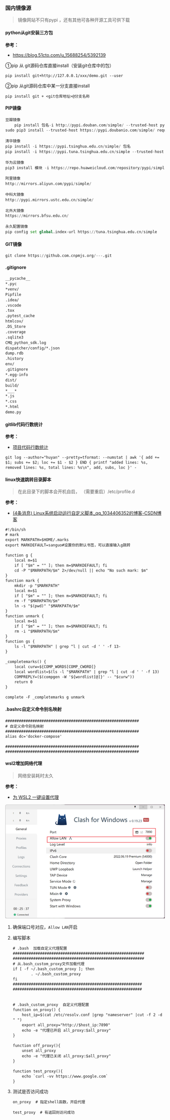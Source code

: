 ### 国内镜像源

> 镜像网站不只有pypi ，还有其他可各种开源工具可供下载

#### python从git安装三方包

**参考：**

- https://blog.51cto.com/u_15688254/5392139

①pip 从 git源码仓库直接install（安装git仓库中的包）

```shell
pip install git+http://127.0.0.1/xxx/demo.git --user
```

②pip 从git源码仓库中某一分支直接install

```shell
pip install git + <git仓库地址>@分支名称
```



#### PIP镜像

```python
豆瓣镜像
    pip install 包名-i http://pypi.douban.com/simple/ --trusted-host pypi.douban.com
sudo pip3 install --trusted-host https://pypi.doubanio.com/simple/ requests

清华镜像
pip install -i https://pypi.tsinghua.edu.cn/simple/ 包名
pip install -i https://pypi.tuna.tsinghua.edu.cn/simple --trusted-host pypi.tuna.tsinghua.edu.cn 模块名

华为云镜像
pip3 install 模块 -i https://repo.huaweicloud.com/repository/pypi/simple

阿里镜像
http://mirrors.aliyun.com/pypi/simple/

中科大镜像
http://pypi.mirrors.ustc.edu.cn/simple/

北外大镜像
https://mirrors.bfsu.edu.cn/

永久配置镜像
pip config set global.index-url https://tuna.tsinghua.edu.cn/simple
```

#### GIT镜像  

```python
git clone https://github.com.cnpmjs.org/---.git
```



#### .gitignore

```txt
__pycache__
*.pyc
*venv/
Pipfile
.idea/
.vscode
.tox
.pytest_cache
htmlcov/
.DS_Store
.coverage
.sqlite3
CMQ_python_sdk.log
dispatcher/config/*.json
dump.rdb
.history
env/
.gitignore
*.egg-info
dist/
build/
*___*
*.js
*.css
*.html
demo.py
```



#### gitlib代码行数统计

**参考：**

- [项目代码行数统计](https://zhuanlan.zhihu.com/p/121746910) 

```shell
git log --author="huyan" --pretty=tformat: --numstat | awk '{ add += $1; subs += $2; loc += $1 - $2 } END { printf "added lines: %s, removed lines: %s, total lines: %s\n", add, subs, loc }' -
```



#### linux快速跳转目录脚本

> 在此目录下的脚本会开机自启， （需要重启）/etc/profile.d

**参考：**

- [(4条消息) Linux系统启动运行自定义脚本_qq_1034406352的博客-CSDN博客](https://blog.csdn.net/qq_35180423/article/details/120702360) 

```shell
#!/bin/sh  
# mark
export MARKPATH=$HOME/.marks
export MARKDEFAULT=sanguo#设置你的默认书签，可以直接输入g跳转

function g {
    local m=$1
    if [ "$m" = "" ]; then m=$MARKDEFAULT; fi
    cd -P "$MARKPATH/$m" 2>/dev/null || echo "No such mark: $m"
}
function mark {
    mkdir -p "$MARKPATH"
    local m=$1
    if [ "$m" = "" ]; then m=$MARKDEFAULT; fi
    rm -f "$MARKPATH/$m"
    ln -s "$(pwd)" "$MARKPATH/$m"
}
function unmark {
    local m=$1
    if [ "$m" = "" ]; then m=$MARKDEFAULT; fi
    rm -i "$MARKPATH/$m"
}
function gs {
    ls -l "$MARKPATH" | grep ^l | cut -d ' ' -f 13-
}

_completemarks() {
    local curw=${COMP_WORDS[COMP_CWORD]}
    local wordlist=$(ls -l "$MARKPATH" | grep ^l | cut -d ' ' -f 13)
    COMPREPLY=($(compgen -W '${wordlist[@]}' -- "$curw"))
    return 0
}

complete -F _completemarks g unmark
```



#### .bashrc自定义命令别名映射

```shell
###########################################################
# 自定义命令别名映射
###########################################################
alias dc='docker-compose'

###########################################################
###########################################################
```



#### wsl2增加网络代理

> 网络安装耗时太久

**参考：**

- [为 WSL2 一键设置代理](https://zhuanlan.zhihu.com/p/153124468) 

<img src="../../resource/image-20230204174153977.png" alt="image-20230204174153977" style="zoom:50%;" />

1. 确保端口号对应，`Allow LAN`开启

2. 编写脚本

   ```shell
   # .bash  加载自定义代理配置
   ##########################################################
   ##########################################################
   # 从.bash_custom_proxy文件加载代理
   if [ -f ~/.bash_custom_proxy ]; then
           . ~/.bash_custom_proxy
   fi
   #########################################################
   #########################################################
   
   
   # .bash_custom_proxy  自定义代理配置
   function on_proxy() {
       host_ip=$(cat /etc/resolv.conf |grep "nameserver" |cut -f 2 -d " ")
       export all_proxy="http://$host_ip:7890"
       echo -e "代理已开启 all_proxy:$all_proxy"
   }
   
   function off_proxy(){
       unset all_proxy
       echo -e "代理已关闭 all_proxy:$all_proxy"
   }
   
   function test_proxy(){
       echo `curl -vv https://www.google.com`
   }
   ```

3. 测试是否访问成功

   ```shell
   on_proxy  # 指定shell函数，开启代理
   
   test_proxy  # 有返回则访问成功
   ```

   

